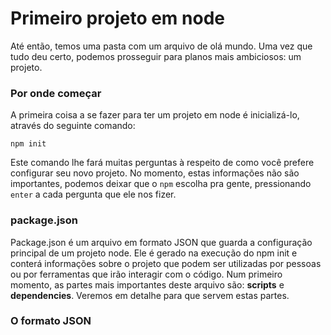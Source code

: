 # Primeiro projeto em node

Até então, temos uma pasta com um arquivo de olá mundo. Uma vez que tudo deu certo, podemos prosseguir para planos mais ambiciosos: um projeto.

### Por onde começar

A primeira coisa a se fazer para ter um projeto em node é inicializá-lo, através do seguinte comando:

```
npm init
```

Este comando lhe fará muitas perguntas à respeito de como você prefere configurar seu novo projeto. No momento, estas informações não são importantes, podemos deixar que o `npm` escolha pra gente, pressionando `enter` a cada pergunta que ele nos fizer.

### package.json

Package.json é um arquivo em formato JSON que guarda a configuração principal de um projeto node. Ele é gerado na execução do npm init e conterá informações sobre o projeto que podem ser utilizadas por pessoas ou por ferramentas que irão interagir com o código. Num primeiro momento, as partes mais importantes deste arquivo são: **scripts** e **dependencies**. Veremos em detalhe para que servem estas partes.



### O formato JSON





